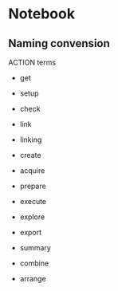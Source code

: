 # Notebook

## Naming convension

ACTION terms
- get
- setup
- check

- link
- linking

- create
- acquire
- prepare
- execute
- explore
- export
- summary
- combine
- arrange

